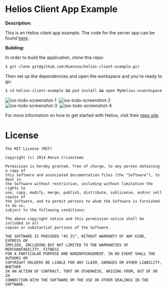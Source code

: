 Helios Client App Example
=========================

__Description:__

This is an Helios client app example. The code for the server app can be found [here](https://github.com/Ruenzuo/helios-server-example).

__Building:__

In order to build the application, clone this repo:

```sh
$ git clone git@github.com:Ruenzuo/helios-client-example.git
```

Then set up the dependencies and open the workspace and you're ready to go:

```sh
$ cd helios-client-example && pod install && open MyHelios.xcworkspace
```

![ios-todo-screenshot-1](https://dl.dropboxusercontent.com/u/12352209/GitHub/ios-todo-screenshot-1.PNG)&nbsp;
![ios-todo-screenshot-2](https://dl.dropboxusercontent.com/u/12352209/GitHub/ios-todo-screenshot-2.PNG)
![ios-todo-screenshot-3](https://dl.dropboxusercontent.com/u/12352209/GitHub/ios-todo-screenshot-3.PNG)&nbsp;
![ios-todo-screenshot-4](https://dl.dropboxusercontent.com/u/12352209/GitHub/ios-todo-screenshot-4.PNG)

For more information on how to get started with Helios, visit their [repo site](https://github.com/helios-framework/helios).

License
=======

    The MIT License (MIT)

    Copyright (c) 2014 Renzo Crisóstomo

    Permission is hereby granted, free of charge, to any person obtaining a copy of
    this software and associated documentation files (the "Software"), to deal in
    the Software without restriction, including without limitation the rights to
    use, copy, modify, merge, publish, distribute, sublicense, and/or sell copies of
    the Software, and to permit persons to whom the Software is furnished to do so,
    subject to the following conditions:

    The above copyright notice and this permission notice shall be included in all
    copies or substantial portions of the Software.

    THE SOFTWARE IS PROVIDED "AS IS", WITHOUT WARRANTY OF ANY KIND, EXPRESS OR
    IMPLIED, INCLUDING BUT NOT LIMITED TO THE WARRANTIES OF MERCHANTABILITY, FITNESS
    FOR A PARTICULAR PURPOSE AND NONINFRINGEMENT. IN NO EVENT SHALL THE AUTHORS OR
    COPYRIGHT HOLDERS BE LIABLE FOR ANY CLAIM, DAMAGES OR OTHER LIABILITY, WHETHER
    IN AN ACTION OF CONTRACT, TORT OR OTHERWISE, ARISING FROM, OUT OF OR IN
    CONNECTION WITH THE SOFTWARE OR THE USE OR OTHER DEALINGS IN THE SOFTWARE.
